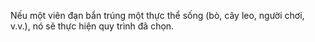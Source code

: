 Nếu một viên đạn bắn trúng một thực thể sống (bò, cây leo, người chơi, v.v.), nó sẽ thực hiện quy trình đã chọn.
